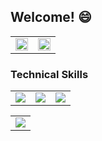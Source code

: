 ## Welcome! 😄
<center>
  <table>
    <tr>
        <td>
          <img width="100%" src="https://github-readme-stats.vercel.app/api/top-langs/?username=yagogoncalvesdasilva"/>
        </td>
        <td>
            <img width="100%" src="https://github-readme-stats.vercel.app/api?username=yagogoncalvesdasilva&theme=default" />
        </td>
    </tr>
  </table>
</center>

### Technical Skills
<center>
  <table>
      <tr> 
        <td> 
            <img src="https://img.shields.io/badge/HTML5-E34F26?style=for-the-badge&logo=html5&logoColor=white" /> 
        </td>
        <td> 
            <img src="https://img.shields.io/badge/CSS-239120?&style=for-the-badge&logo=css3&logoColor=white" /> 
        </td>
        <td> 
            <img src="https://img.shields.io/badge/JavaScript-F7DF1E?style=for-the-badge&logo=javascript&logoColor=white" /> 
        </td>
      </tr>
  </table>
</center>
<center>
<table>  
    <tr> 
      <td> 
          <img src="https://img.shields.io/badge/React-20232A?style=for-the-badge&logo=react&logoColor=61DAFB" /> 
      </td>
    </tr>
  </table>
</center>
